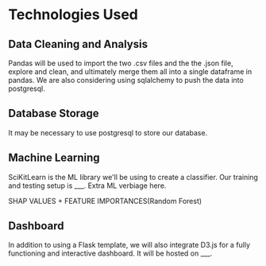 # Technologies Used
## Data Cleaning and Analysis
Pandas will be used to import the two .csv files and the the .json file, explore and clean, and ultimately merge them all into a single dataframe in pandas. We are also considering using sqlalchemy to push the data into postgresql.

## Database Storage
It may be necessary to use postgresql to store our database.

## Machine Learning
SciKitLearn is the ML library we'll be using to create a classifier. Our training and testing setup is ___. Extra ML verbiage here.

SHAP VALUES + FEATURE IMPORTANCES(Random Forest)

## Dashboard
In addition to using a Flask template, we will also integrate D3.js for a fully functioning and interactive dashboard. It will be hosted on ___.
